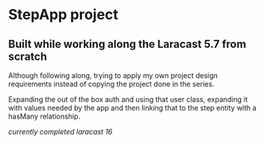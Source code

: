 # StepApp project

## Built while working along the Laracast 5.7 from scratch

Although following along, trying to apply my own project design requirements instead of copying the project done in the series.

Expanding the out of the box auth and using that user class, expanding it with values needed by the app and then linking that to the step entity with a hasMany relationship.

*currently completed laracast 16*